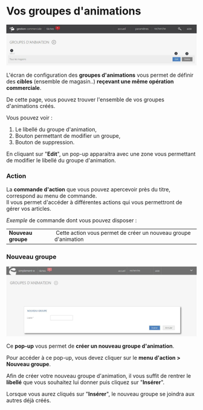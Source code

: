 # Vos groupes d'animations


![index-0jpg](images/index-0jpg.jpg)


<p>L'&eacute;cran de configuration des <strong>groupes d'animations</strong> vous permet de d&eacute;finir des <strong>cibles</strong> (ensemble de magasin..) <strong>re&ccedil;evant une m&ecirc;me op&eacute;ration commerciale</strong>.</p>
<p>De cette page, vous pouvez trouver l'ensemble de vos groupes d'animations cr&eacute;&eacute;s.</p>
<p>Vous pouvez voir :</p>
<ol>
<li>Le libell&eacute; du groupe d'animation,</li>
<li>Bouton permettant de modifier un groupe,</li>
<li>Bouton de suppression.</li>
</ol>
<p>En cliquant sur "<strong>Edit</strong>", un pop-up apparaitra avec une zone vous permettant de modifier le libell&eacute; du groupe d'animation.</p>
<h3>Action</h3>
<p>La&nbsp;<strong>commande d'action</strong>&nbsp;que vous pouvez apercevoir pr&egrave;s du titre, correspond au menu de commande.<br />Il vous&nbsp;permet d'acc&eacute;der &agrave; diff&eacute;rentes actions qui vous permettront de g&eacute;rer vos articles.</p>
<p><em>Exemple</em> de commande dont vous pouvez disposer :</p>
<table>
<tbody>
<tr>
<td><strong>Nouveau groupe&nbsp;</strong></td>
<td>&nbsp;Cette action vous permet de cr&eacute;er un nouveau groupe d'animation</td>
</tr>
</tbody>
</table>


<h3>Nouveau groupe</h3>


![index-capture](images/index-capture.jpg)


<p>Ce <strong>pop-up</strong> vous permet de <strong>cr&eacute;er un nouveau groupe d'animation</strong>.</p>
<p>Pour acc&eacute;der &agrave; ce pop-up, vous devez cliquer sur le <strong>menu d'action&nbsp;&gt; Nouveau groupe</strong>.</p>
<p>Afin de cr&eacute;er votre nouveau groupe d'animation, il vous suffit de rentrer le <strong>libell&eacute;</strong> que vous souhaitez lui donner puis cliquez sur "<strong>Ins&eacute;rer</strong>".</p>
<p>Lorsque vous aurez cliqu&eacute;s sur "<strong>Ins&eacute;rer</strong>", le nouveau groupe se joindra aux autres d&eacute;j&agrave; cr&eacute;&eacute;s.</p>

